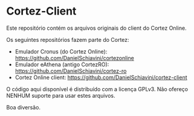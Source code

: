 Cortez-Client
=============
Este repositório contém os arquivos originais do client do Cortez Online.

Os seguintes repositórios fazem parte do Cortez:
- Emulador Cronus (do Cortez Online): https://github.com/DanielSchiavini/cortezonline
- Emulador eAthena (antigo CortezRO): https://github.com/DanielSchiavini/cortez-ro
- Cortez Online client: https://github.com/DanielSchiavini/cortez-client

O código aqui disponível é distribuído com a licença GPLv3.
Não ofereço NENHUM suporte para usar estes arquivos.

Boa diversão.
